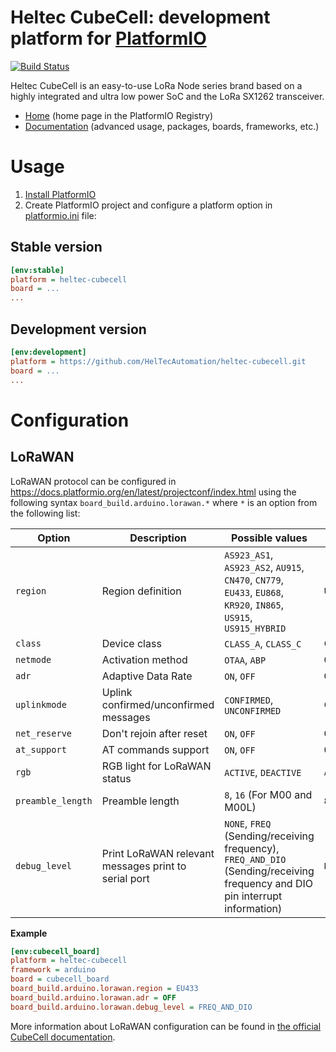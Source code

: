 # Heltec CubeCell: development platform for [PlatformIO](https://platformio.org)

[![Build Status](https://github.com/HelTecAutomation/heltec-cubecell/workflows/Examples/badge.svg)](https://github.com/HelTecAutomation/heltec-cubecell/actions)

Heltec CubeCell is an easy-to-use LoRa Node series brand based on a highly integrated and ultra low power SoC and the LoRa SX1262 transceiver.

* [Home](https://registry.platformio.org/platforms/heltecautomation/heltec-cubecell) (home page in the PlatformIO Registry)
* [Documentation](https://docs.platformio.org/page/platforms/heltec-cubecell.html) (advanced usage, packages, boards, frameworks, etc.)

# Usage

1. [Install PlatformIO](https://platformio.org)
2. Create PlatformIO project and configure a platform option in [platformio.ini](https://docs.platformio.org/page/projectconf.html) file:

## Stable version

```ini
[env:stable]
platform = heltec-cubecell
board = ...
...
```

## Development version

```ini
[env:development]
platform = https://github.com/HelTecAutomation/heltec-cubecell.git
board = ...
...
```

# Configuration

## LoRaWAN

LoRaWAN protocol can be configured in https://docs.platformio.org/en/latest/projectconf/index.html using the following syntax
``board_build.arduino.lorawan.*`` where ``*`` is an option from the following list:

| Option      | Description | Possible values | Default |
| ----------- | ----------- | --------------- | ------- |
| ``region`` | Region definition | ``AS923_AS1``, ``AS923_AS2``, ``AU915``, ``CN470``, ``CN779``, ``EU433``, ``EU868``, ``KR920``, ``IN865``, ``US915``, ``US915_HYBRID`` | ``US915`` |
| ``class`` | Device class | ``CLASS_A``, ``CLASS_C`` | ``CLASS_A`` |
| ``netmode`` | Activation method | ``OTAA``, ``ABP`` | ``OTAA`` |
| ``adr`` | Adaptive Data Rate | ``ON``, ``OFF`` | ``ON`` |
| ``uplinkmode`` | Uplink confirmed/unconfirmed messages | ``CONFIRMED``, ``UNCONFIRMED`` | ``CONFIRMED`` |
| ``net_reserve`` | Don't rejoin after reset | ``ON``, ``OFF`` | ``OFF`` |
| ``at_support`` | AT commands support | ``ON``, ``OFF`` | ``ON`` |
| ``rgb`` | RGB light for LoRaWAN status | ``ACTIVE``, ``DEACTIVE`` | ``ACTIVE`` |
| ``preamble_length`` | Preamble length | ``8``, ``16`` (For M00 and M00L) | ``8`` |
| ``debug_level`` | Print LoRaWAN relevant messages print to serial port | ``NONE``, ``FREQ`` (Sending/receiving frequency), ``FREQ_AND_DIO`` (Sending/receiving frequency and DIO pin interrupt information) | ``NONE`` |


**Example**

```ini
[env:cubecell_board]
platform = heltec-cubecell
framework = arduino
board = cubecell_board
board_build.arduino.lorawan.region = EU433
board_build.arduino.lorawan.adr = OFF
board_build.arduino.lorawan.debug_level = FREQ_AND_DIO
```

More information about LoRaWAN configuration can be found in
[the official CubeCell documentation](https://heltec-automation-docs.readthedocs.io/en/latest/cubecell/index.html).
